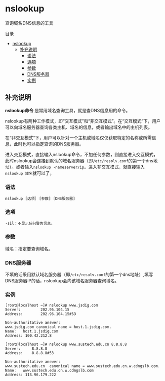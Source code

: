 nslookup
========

查询域名DNS信息的工具

目录

- [nslookup](#nslookup)
    - [补充说明](#补充说明)
        - [语法](#语法)
        - [选项](#选项)
        - [参数](#参数)
        - [DNS服务器](#dns服务器)
        - [实例](#实例)

## 补充说明

**nslookup命令** 是常用域名查询工具，就是查DNS信息用的命令。

nslookup有两种工作模式，即“交互模式”和“非交互模式”。在“交互模式”下，用户可以向域名服务器查询各类主机、域名的信息，或者输出域名中的主机列表。

在“非交互模式”下，用户可以针对一个主机或域名仅仅获取特定的名称或所需信息，此时也可以指定查询的DNS服务器。

进入交互模式，直接输入nslookup命令，不加任何参数，则直接进入交互模式，此时nslookup会连接到默认的域名服务器（即`/etc/resolv.conf`的第一个dns地址）。或者输入`nslookup -nameserver/ip`。进入非交互模式，就直接输入`nslookup 域名`就可以了。

###  语法

```shell
nslookup [选项] [参数] [DNS服务器]
```

###  选项

```shell
-sil：不显示任何警告信息。
```

###  参数

域名：指定要查询域名。

###  DNS服务器
不填的话采用默认域名服务器（即`/etc/resolv.conf`的第一个dns地址）,填写DNS服务器IP的话，nslookup会向该域名服务器查询域名。

###  实例

```shell
[root@localhost ~]# nslookup www.jsdig.com
Server:         202.96.104.15
Address:        202.96.104.15#53

Non-authoritative answer:
www.jsdig.com canonical name = host.1.jsdig.com.
Name:   host.1.jsdig.com
Address: 100.42.212.8

[root@localhost ~]# nslookup www.sustech.edu.cn 8.8.8.8
Server:		8.8.8.8
Address:	8.8.8.8#53

Non-authoritative answer:
www.sustech.edu.cn	canonical name = www.sustech.edu.cn.w.cdngslb.com.
Name:	www.sustech.edu.cn.w.cdngslb.com
Address: 113.96.179.222
```
